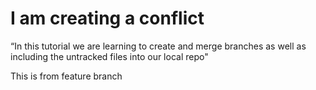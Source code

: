 # I am creating a conflict

“In
this tutorial we are learning to create and merge branches as well as including the untracked files into
our local repo"

This is from feature branch
